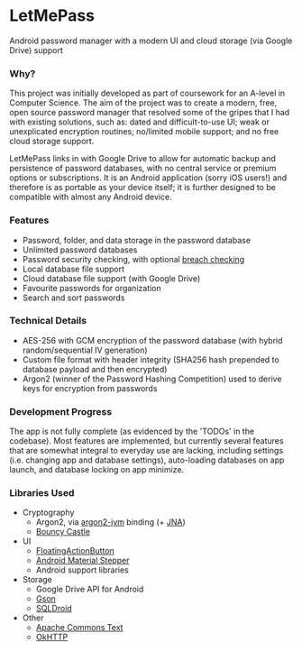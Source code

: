 # LetMePass

Android password manager with a modern UI and cloud storage (via Google Drive) support

### Why?
This project was initially developed as part of coursework for an A-level in Computer Science. The aim of the project was to create a modern, free, open source password manager that resolved some of the gripes that I had with existing solutions, such as: dated and difficult-to-use UI; weak or unexplicated encryption routines; no/limited mobile support; and no free cloud storage support.

LetMePass links in with Google Drive to allow for automatic backup and persistence of password databases, with no central service or premium options or subscriptions. It is an Android application (sorry iOS users!) and therefore is as portable as your device itself; it is further designed to be compatible with almost any Android device.

### Features
- Password, folder, and data storage in the password database
- Unlimited password databases
- Password security checking, with optional [breach checking](https://haveibeenpwned.com/Passwords)
- Local database file support
- Cloud database file support (with Google Drive)
- Favourite passwords for organization
- Search and sort passwords

### Technical Details
- AES-256 with GCM encryption of the password database (with hybrid random/sequential IV generation)
- Custom file format with header integrity (SHA256 hash prepended to database payload and then encrypted)
- Argon2 (winner of the Password Hashing Competition) used to derive keys for encryption from passwords

### Development Progress
The app is not fully complete (as evidenced by the 'TODOs' in the codebase). Most features are implemented, but currently several features that are somewhat integral to everyday use are lacking, including settings (i.e. changing app and database settings), auto-loading databases on app launch, and database locking on app minimize.

### Libraries Used
- Cryptography
  * Argon2, via [argon2-jvm](https://github.com/phxql/argon2-jvm) binding (+ [JNA](https://github.com/java-native-access/jna))
  * [Bouncy Castle](https://www.bouncycastle.org/)
- UI
  * [FloatingActionButton](https://github.com/futuresimple/android-floating-action-button)
  * [Android Material Stepper](https://github.com/stepstone-tech/android-material-stepper)
  * Android support libraries
- Storage
  * Google Drive API for Android
  * [Gson](https://github.com/google/gson)
  * [SQLDroid](https://github.com/google/gson)
- Other
  * [Apache Commons Text](https://commons.apache.org/proper/commons-text/)
  * [OkHTTP](https://square.github.io/okhttp/)
